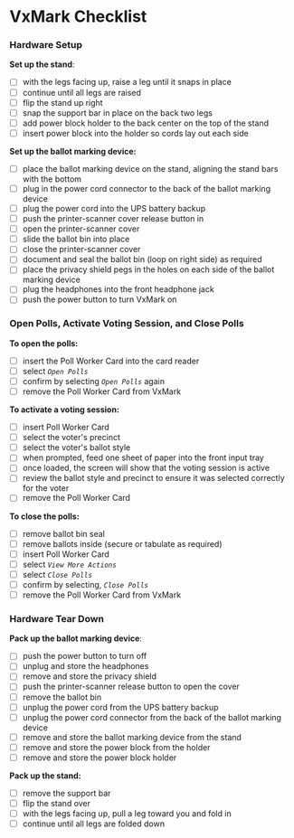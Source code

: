# VxMark Checklist

### Hardware Setup

**Set up the stand**:

* [ ] with the legs facing up, raise a leg until it snaps in place
* [ ] continue until all legs are raised
* [ ] flip the stand up right
* [ ] snap the support bar in place on the back two legs
* [ ] add power block holder to the back center on the top of the stand
* [ ] insert power block into the holder so cords lay out each side

**Set up the ballot marking device:**

* [ ] place the ballot marking device on the stand, aligning the stand bars with the bottom
* [ ] plug in the power cord connector to the back of the ballot marking device
* [ ] plug the power cord into the UPS battery backup
* [ ] push the printer-scanner cover release button in
* [ ] open the printer-scanner cover
* [ ] slide the ballot bin into place
* [ ] close the printer-scanner cover
* [ ] document and seal the ballot bin (loop on right side) as required
* [ ] place the privacy shield pegs in the holes on each side of the ballot marking device
* [ ] plug the headphones into the front headphone jack
* [ ] push the power button to turn VxMark on

### **Open Polls, Activate Voting Session, and Close Polls**

**To open the polls:**

* [ ] insert the Poll Worker Card into the card reader
* [ ] select _`Open Polls`_
* [ ] confirm by selecting _`Open Polls`_ again
* [ ] remove the Poll Worker Card from VxMark

**To activate a voting session:**

* [ ] insert Poll Worker Card
* [ ] select the voter's precinct
* [ ] select the voter's ballot style
* [ ] when prompted, feed one sheet of paper into the front input tray
* [ ] once loaded, the screen will show that the voting session is active
* [ ] review the ballot style and precinct to ensure it was selected correctly for the voter
* [ ] remove the Poll Worker Card

**To close the polls:**

* [ ] remove ballot bin seal
* [ ] remove ballots inside (secure or tabulate as required)
* [ ] insert Poll Worker Card
* [ ] select _`View More Actions`_
* [ ] select _`Close Polls`_
* [ ] confirm by selecting, _`Close Polls`_
* [ ] remove the Poll Worker Card from VxMark

### Hardware Tear Down

**Pack up the ballot marking device**:

* [ ] push the power button to turn off
* [ ] unplug and store the headphones
* [ ] remove and store the privacy shield
* [ ] push the printer-scanner release button to open the cover
* [ ] remove the ballot bin
* [ ] unplug the power cord from the UPS battery backup
* [ ] unplug the power cord connector from the back of the ballot marking device
* [ ] remove and store the ballot marking device from the stand
* [ ] remove and store the power block from the holder
* [ ] remove and store the power block holder

**Pack up the stand:**

* [ ] remove the support bar
* [ ] flip the stand over
* [ ] with the legs facing up, pull a leg toward you and fold in
* [ ] continue until all legs are folded down
